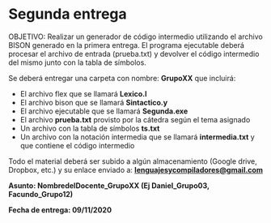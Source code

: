 # Segunda entrega

OBJETIVO:  Realizar un generador de código intermedio utilizando el archivo BISON generado en la primera entrega. El programa ejecutable deberá procesar el archivo de entrada (prueba.txt) y devolver el código intermedio del mismo junto con la tabla de símbolos.

Se deberá entregar una carpeta con nombre: **GrupoXX** que incluirá:

- El archivo flex que se llamará **Lexico.l**
- El archivo bison que se llamará **Sintactico.y**
- El archivo ejecutable que se llamará **Segunda.exe**
- El archivo **prueba.txt** provisto por la cátedra según el tema asignado
- Un archivo con la tabla de símbolos **ts.txt**
- Un archivo con la notación intermedia que se llamará **intermedia.txt** y que contiene el código intermedio

Todo el material deberá ser subido a algún almacenamiento (Google drive, Dropbox, etc.) y su enlace enviado a: **lenguajesycompiladores@gmail.com**

**Asunto: NombredelDocente_GrupoXX (Ej Daniel_Grupo03, Facundo_Grupo12)**

**Fecha de entrega: 09/11/2020**
